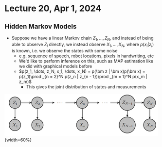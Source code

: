 # Lecture 20, Apr 1, 2024

## Hidden Markov Models

* Suppose we have a linear Markov chain $Z_1, \dots, Z_N$, and instead of being able to observe $Z_i$ directly, we instead observe $X_1, \dots, X_N$, where $p(x_i | z_i)$ is known, i.e. we observe the states with some noise
	* e.g. sequence of speech, robot locations, pixels in handwriting, etc
	* We'd like to perform inference on this, such as MAP estimation like we did with graphical models before
	* $p(z_1, \dots, z_N, x_1, \dots, x_N) = p(\bm z | \bm x)p(\bm x) = p(z_1)\prod _{n = 2}^N p(z_n | z_{n - 1})\prod _{m = 1}^N p(x_m | z_m)$
		* This gives the joint distribution of states and measurements

![Illustration of a hidden Markov model.](./imgs/lec20_1.png){width=60%}

